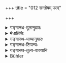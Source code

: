 +++
title = "012 सन्तोषम् परम्"

+++

<details><summary>गङ्गानथ-मूलानुवादः</summary>

He who wants happiness should adopt perfect contentment and remain self-controlled. Happiness has its root in contentment, and its opposite is the root of unhappiness.—(12)
</details>

<details><summary>मेधातिथिः</summary>

**संतोष** आश्रयितव्यः, न बहूनाम् उपजीव्यः स्याम् इति याच्ञाक्लेश आस्थेयः । **सुखार्थी संयतो भवेत्** । संयमो यात्रिकाद् धनाद् अधिके नाभिलाषः । **संतोषो** मनस्विनां सुखमूलम् । **दुःखस्य मूलं विपर्ययः** असंतोषः । महद् विदुषां दैन्यम्, अभिलषिते वस्तुन्य् असंपत्तिः । तस्मात् **संतोषम्** आश्रयेत् ॥ ४.१२ ॥
</details>

<details><summary>गङ्गानथ-भाष्यानुवादः</summary>

With a view to laying stress upon the importance of the two means of living—‘to collect grains for three days’ and ‘not to possess grains enough for the morrow,’—the author adds this verse by way of reflection.

One should have recourse to contentment; that is, one should not make an effort to go about begging on a large scale, with a view to becoming dependent upon several persons.

‘*He who wants happiness should remain self-controlled*.’—‘*Self-control*’ consists in not wanting more wealth than what would suffice for bare subsistence.

‘Contentment’ is the root of happiness for all high-minded persons; and its opposite—*i.e*., Discontent—is the root of unhappiness; the non-accomplishment of what is desired being a source of great humiliation for the learned. For these reasons, one should have recourse to contentment.—(12)
</details>

<details><summary>गङ्गानथ-टिप्पन्यः</summary>

This verse is quoted in *Aparārka* (p. 170), which remarks that in connection with all these ‘*vratas*’, it has to be borne in mind that what is exactly meant by the term ‘*vrata*’ is the *mental determination* that ‘I shall do this—I shall not do that’,—and that all these have to be taken up immediately after the Final Bath.
</details>

<details><summary>गङ्गानथ-तुल्य-वाक्यानि</summary>

*Yājñavalkya* (1.129).—‘He shall ever remain contented.’
</details>

<details><summary>Bühler</summary>

012	He who desires happiness must strive after a perfectly contented disposition and control himself; for happiness has contentment for its root, the root of unhappiness is the contrary (disposition).
</details>
